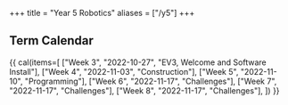 +++
title = "Year 5 Robotics"
aliases = ["/y5"]
+++

## Term Calendar

{{ cal(items=[
  ["Week 3", "2022-10-27", "EV3, Welcome and Software Install"],
  ["Week 4", "2022-11-03", "Construction"],
  ["Week 5", "2022-11-10", "Programming"],
  ["Week 6", "2022-11-17", "Challenges"],
  ["Week 7", "2022-11-17", "Challenges"],
  ["Week 8", "2022-11-17", "Challenges"],
]) }}
